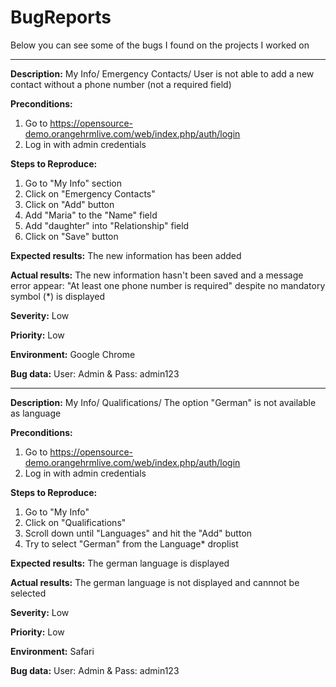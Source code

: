 # BugReports

Below you can see some of the bugs I found on the projects I worked on

----------------------------------

**Description:** 
My Info/ Emergency Contacts/ User is not able to add a new contact without a phone number (not a required field)

**Preconditions:** 
1. Go to https://opensource-demo.orangehrmlive.com/web/index.php/auth/login
2. Log in with admin credentials

**Steps to Reproduce:** 
1. Go to "My Info" section
2. Click on "Emergency Contacts"
3. Click on "Add" button 
4. Add "Maria" to the "Name" field
5. Add "daughter" into "Relationship" field
6. Click on "Save" button

**Expected results:** 
The new information has been added

**Actual results:** 
The new information hasn't been saved and a message error appear: "At least one phone number is required" despite no mandatory symbol (*) is displayed 

**Severity:** 
Low

**Priority:** 
Low

**Environment:** 
Google Chrome

**Bug data:** 
User: Admin & Pass: admin123

----------------------------------

**Description:** 
My Info/ Qualifications/ The option "German" is not available as language

**Preconditions:** 
1. Go to https://opensource-demo.orangehrmlive.com/web/index.php/auth/login
2. Log in with admin credentials

**Steps to Reproduce:** 
1. Go to "My Info"
2. Click on "Qualifications" 
3. Scroll down until "Languages" and hit the "Add" button
4. Try to select "German" from the Language* droplist

**Expected results:** 
The german language is displayed

**Actual results:** 
The german language is not displayed and cannnot be selected

**Severity:** 
Low

**Priority:** 
Low

**Environment:** 
Safari

**Bug data:** 
User: Admin & Pass: admin123
